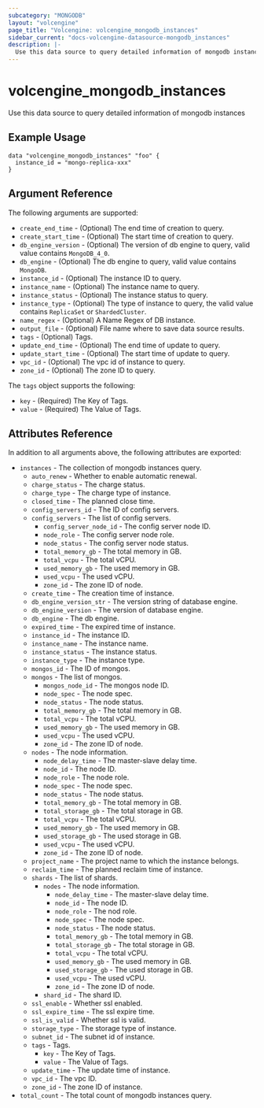 ```yaml
---
subcategory: "MONGODB"
layout: "volcengine"
page_title: "Volcengine: volcengine_mongodb_instances"
sidebar_current: "docs-volcengine-datasource-mongodb_instances"
description: |-
  Use this data source to query detailed information of mongodb instances
---
```

# volcengine_mongodb_instances
Use this data source to query detailed information of mongodb instances
## Example Usage
```hcl
data "volcengine_mongodb_instances" "foo" {
  instance_id = "mongo-replica-xxx"
}
```
## Argument Reference
The following arguments are supported:
* `create_end_time` - (Optional) The end time of creation to query.
* `create_start_time` - (Optional) The start time of creation to query.
* `db_engine_version` - (Optional) The version of db engine to query, valid value contains `MongoDB_4_0`.
* `db_engine` - (Optional) The db engine to query, valid value contains `MongoDB`.
* `instance_id` - (Optional) The instance ID to query.
* `instance_name` - (Optional) The instance name to query.
* `instance_status` - (Optional) The instance status to query.
* `instance_type` - (Optional) The type of instance to query, the valid value contains `ReplicaSet` or `ShardedCluster`.
* `name_regex` - (Optional) A Name Regex of DB instance.
* `output_file` - (Optional) File name where to save data source results.
* `tags` - (Optional) Tags.
* `update_end_time` - (Optional) The end time of update to query.
* `update_start_time` - (Optional) The start time of update to query.
* `vpc_id` - (Optional) The vpc id of instance to query.
* `zone_id` - (Optional) The zone ID to query.

The `tags` object supports the following:

* `key` - (Required) The Key of Tags.
* `value` - (Required) The Value of Tags.

## Attributes Reference
In addition to all arguments above, the following attributes are exported:
* `instances` - The collection of mongodb instances query.
    * `auto_renew` - Whether to enable automatic renewal.
    * `charge_status` - The charge status.
    * `charge_type` - The charge type of instance.
    * `closed_time` - The planned close time.
    * `config_servers_id` - The ID of config servers.
    * `config_servers` - The list of config servers.
        * `config_server_node_id` - The config server node ID.
        * `node_role` - The config server node role.
        * `node_status` - The config server node status.
        * `total_memory_gb` - The total memory in GB.
        * `total_vcpu` - The total vCPU.
        * `used_memory_gb` - The used memory in GB.
        * `used_vcpu` - The used vCPU.
        * `zone_id` - The zone ID of node.
    * `create_time` - The creation time of instance.
    * `db_engine_version_str` - The version string of database engine.
    * `db_engine_version` - The version of database engine.
    * `db_engine` - The db engine.
    * `expired_time` - The expired time of instance.
    * `instance_id` - The instance ID.
    * `instance_name` - The instance name.
    * `instance_status` - The instance status.
    * `instance_type` - The instance type.
    * `mongos_id` - The ID of mongos.
    * `mongos` - The list of mongos.
        * `mongos_node_id` - The mongos node ID.
        * `node_spec` - The node spec.
        * `node_status` - The node status.
        * `total_memory_gb` - The total memory in GB.
        * `total_vcpu` - The total vCPU.
        * `used_memory_gb` - The used memory in GB.
        * `used_vcpu` - The used vCPU.
        * `zone_id` - The zone ID of node.
    * `nodes` - The node information.
        * `node_delay_time` - The master-slave delay time.
        * `node_id` - The node ID.
        * `node_role` - The node role.
        * `node_spec` - The node spec.
        * `node_status` - The node status.
        * `total_memory_gb` - The total memory in GB.
        * `total_storage_gb` - The total storage in GB.
        * `total_vcpu` - The total vCPU.
        * `used_memory_gb` - The used memory in GB.
        * `used_storage_gb` - The used storage in GB.
        * `used_vcpu` - The used vCPU.
        * `zone_id` - The zone ID of node.
    * `project_name` - The project name to which the instance belongs.
    * `reclaim_time` - The planned reclaim time of instance.
    * `shards` - The list of shards.
        * `nodes` - The node information.
            * `node_delay_time` - The master-slave delay time.
            * `node_id` - The node ID.
            * `node_role` - The nod role.
            * `node_spec` - The node spec.
            * `node_status` - The node status.
            * `total_memory_gb` - The total memory in GB.
            * `total_storage_gb` - The total storage in GB.
            * `total_vcpu` - The total vCPU.
            * `used_memory_gb` - The used memory in GB.
            * `used_storage_gb` - The used storage in GB.
            * `used_vcpu` - The used vCPU.
            * `zone_id` - The zone ID of node.
        * `shard_id` - The shard ID.
    * `ssl_enable` - Whether ssl enabled.
    * `ssl_expire_time` - The ssl expire time.
    * `ssl_is_valid` - Whether ssl is valid.
    * `storage_type` - The storage type of instance.
    * `subnet_id` - The subnet id of instance.
    * `tags` - Tags.
        * `key` - The Key of Tags.
        * `value` - The Value of Tags.
    * `update_time` - The update time of instance.
    * `vpc_id` - The vpc ID.
    * `zone_id` - The zone ID of instance.
* `total_count` - The total count of mongodb instances query.


